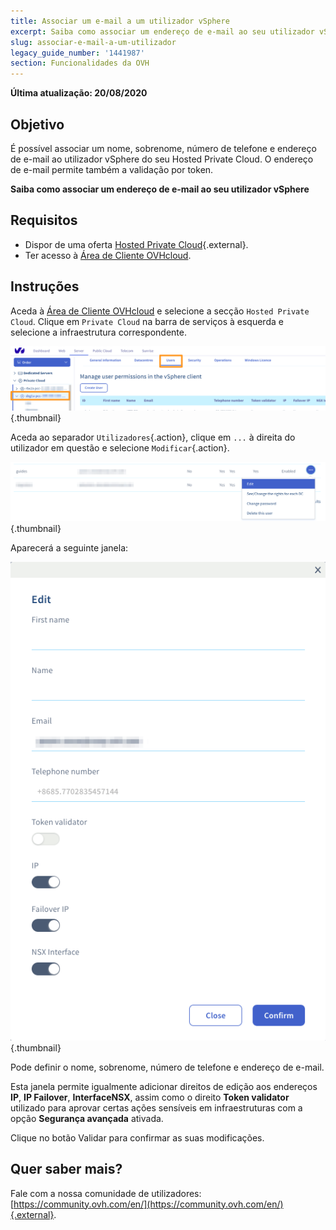 ```yaml
---
title: Associar um e-mail a um utilizador vSphere
excerpt: Saiba como associar um endereço de e-mail ao seu utilizador vSphere
slug: associar-e-mail-a-um-utilizador
legacy_guide_number: '1441987'
section: Funcionalidades da OVH
---
```


**Última atualização: 20/08/2020**

## Objetivo

É possível associar um nome, sobrenome, número de telefone e endereço de e-mail ao utilizador vSphere do seu Hosted Private Cloud. O endereço de e-mail permite também a validação por token.

**Saiba como associar um endereço de e-mail ao seu utilizador vSphere**

## Requisitos

- Dispor de uma oferta [Hosted Private Cloud](https://www.ovhcloud.com/pt/enterprise/products/hosted-private-cloud/){.external}.
- Ter acesso à [Área de Cliente OVHcloud](https://www.ovh.com/auth/?action=gotomanager).

## Instruções

Aceda à [Área de Cliente OVHcloud](https://www.ovh.com/auth/?action=gotomanager) e selecione a secção `Hosted Private Cloud`. Clique em `Private Cloud` na barra de serviços à esquerda e selecione a infraestrutura correspondente.

![utilizador vsphere](images/addMailOnUser01.png){.thumbnail}

Aceda ao separador `Utilizadores`{.action}, clique em `...` à direita do utilizador em questão e selecione `Modificar`{.action}. 

![utilizador vsphere](images/addMailOnUser02.png){.thumbnail}

Aparecerá a seguinte janela:

![utilizador vsphere](images/addMailOnUser03.png){.thumbnail}

Pode definir o nome, sobrenome, número de telefone e endereço de e-mail.

Esta janela permite igualmente adicionar direitos de edição aos endereços **IP**, **IP Failover**, **InterfaceNSX**, assim como o direito **Token validator** utilizado para aprovar certas ações sensíveis em infraestruturas com a opção **Segurança avançada** ativada.

Clique no botão Validar para confirmar as suas modificações.

## Quer saber mais?

Fale com a nossa comunidade de utilizadores: [https://community.ovh.com/en/](https://community.ovh.com/en/){.external}.
